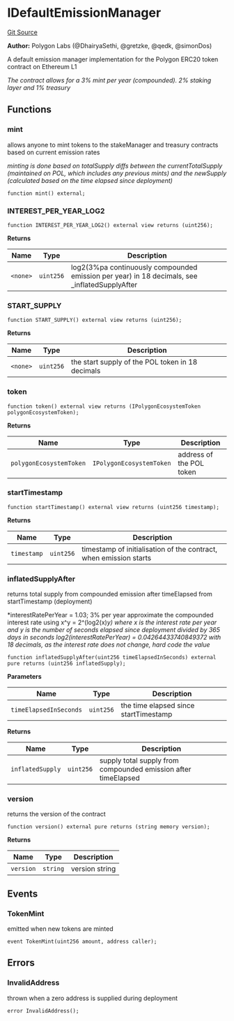 # IDefaultEmissionManager
[Git Source](https://github.com/0xPolygon/pol-token/blob/59aa38c99af46d3b365ecc8a7e9d0765591960b9/src/interfaces/IDefaultEmissionManager.sol)

**Author:**
Polygon Labs (@DhairyaSethi, @gretzke, @qedk, @simonDos)

A default emission manager implementation for the Polygon ERC20 token contract on Ethereum L1

*The contract allows for a 3% mint per year (compounded). 2% staking layer and 1% treasury*


## Functions
### mint

allows anyone to mint tokens to the stakeManager and treasury contracts based on current emission rates

*minting is done based on totalSupply diffs between the currentTotalSupply (maintained on POL, which includes any previous mints) and the newSupply (calculated based on the time elapsed since deployment)*


```solidity
function mint() external;
```

### INTEREST_PER_YEAR_LOG2


```solidity
function INTEREST_PER_YEAR_LOG2() external view returns (uint256);
```
**Returns**

|Name|Type|Description|
|----|----|-----------|
|`<none>`|`uint256`|log2(3%pa continuously compounded emission per year) in 18 decimals, see _inflatedSupplyAfter|


### START_SUPPLY


```solidity
function START_SUPPLY() external view returns (uint256);
```
**Returns**

|Name|Type|Description|
|----|----|-----------|
|`<none>`|`uint256`|the start supply of the POL token in 18 decimals|


### token


```solidity
function token() external view returns (IPolygonEcosystemToken polygonEcosystemToken);
```
**Returns**

|Name|Type|Description|
|----|----|-----------|
|`polygonEcosystemToken`|`IPolygonEcosystemToken`|address of the POL token|


### startTimestamp


```solidity
function startTimestamp() external view returns (uint256 timestamp);
```
**Returns**

|Name|Type|Description|
|----|----|-----------|
|`timestamp`|`uint256`|timestamp of initialisation of the contract, when emission starts|


### inflatedSupplyAfter

returns total supply from compounded emission after timeElapsed from startTimestamp (deployment)

*interestRatePerYear = 1.03; 3% per year
approximate the compounded interest rate using x^y = 2^(log2(x)*y)
where x is the interest rate per year and y is the number of seconds elapsed since deployment divided by 365 days in seconds
log2(interestRatePerYear) = 0.04264433740849372 with 18 decimals, as the interest rate does not change, hard code the value*


```solidity
function inflatedSupplyAfter(uint256 timeElapsedInSeconds) external pure returns (uint256 inflatedSupply);
```
**Parameters**

|Name|Type|Description|
|----|----|-----------|
|`timeElapsedInSeconds`|`uint256`|the time elapsed since startTimestamp|

**Returns**

|Name|Type|Description|
|----|----|-----------|
|`inflatedSupply`|`uint256`|supply total supply from compounded emission after timeElapsed|


### version

returns the version of the contract


```solidity
function version() external pure returns (string memory version);
```
**Returns**

|Name|Type|Description|
|----|----|-----------|
|`version`|`string`|version string|


## Events
### TokenMint
emitted when new tokens are minted


```solidity
event TokenMint(uint256 amount, address caller);
```

## Errors
### InvalidAddress
thrown when a zero address is supplied during deployment


```solidity
error InvalidAddress();
```

